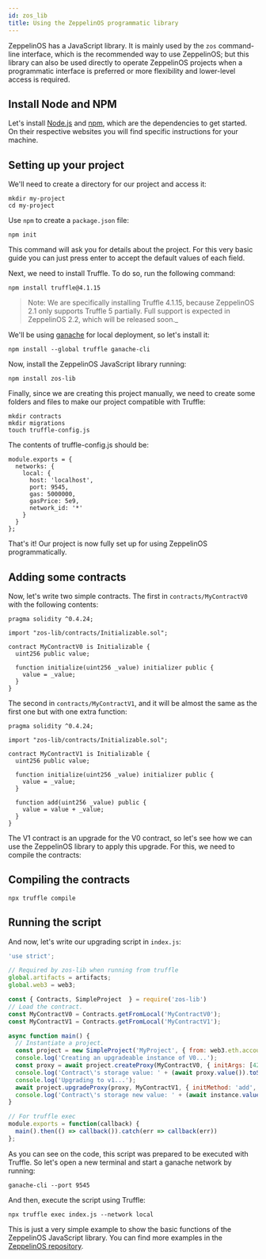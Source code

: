 ```yaml
---
id: zos_lib
title: Using the ZeppelinOS programmatic library
---
```


ZeppelinOS has a JavaScript library. It is mainly used by the `zos`
command-line interface, which is the recommended way to use ZeppelinOS; but
this library can also be used directly to operate ZeppelinOS projects when a
programmatic interface is preferred or more flexibility and lower-level
access is required.

## Install Node and NPM

Let's install [Node.js](http://nodejs.org/) and
[npm](https://npmjs.com/), which are the dependencies to get started. On their
respective websites you will find specific instructions for your machine.

## Setting up your project

We'll need to create a directory for our project and access it:

```console
mkdir my-project
cd my-project

```

Use `npm` to create a `package.json` file:
```console
npm init
```

This command will ask you for details about the project. For this very basic
guide you can just press enter to accept the default values of each field.

Next, we need to install Truffle. To do so, run the following command:

```console
npm install truffle@4.1.15
```

> Note: We are specifically installing Truffle 4.1.15, because ZeppelinOS 2.1 only supports Truffle 5 partially. Full support is expected in ZeppelinOS 2.2, which will be released soon._

We'll be using [ganache](https://truffleframework.com/docs/ganache/quickstart) for local deployment, so let's install it:

```console
npm install --global truffle ganache-cli
```

Now, install the ZeppelinOS JavaScript library running:

```console
npm install zos-lib
```

Finally, since we are creating this project manually, we need to create some folders and files to make our project compatible with Truffle:

```
mkdir contracts
mkdir migrations
touch truffle-config.js
```

The contents of truffle-config.js should be:

```
module.exports = {
  networks: {
    local: {
      host: 'localhost',
      port: 9545,
      gas: 5000000,
      gasPrice: 5e9,
      network_id: '*'
    }
  }
};
```
That's it! Our project is now fully set up for using ZeppelinOS programmatically.

## Adding some contracts

Now, let's write two simple contracts. The first in `contracts/MyContractV0`
with the following contents:

```solidity
pragma solidity ^0.4.24;

import "zos-lib/contracts/Initializable.sol";

contract MyContractV0 is Initializable {
  uint256 public value;

  function initialize(uint256 _value) initializer public {
    value = _value;
  }
}
```

The second in `contracts/MyContractV1`, and it will be almost the same as the
first one but with one extra function:

```solidity
pragma solidity ^0.4.24;

import "zos-lib/contracts/Initializable.sol";

contract MyContractV1 is Initializable {
  uint256 public value;

  function initialize(uint256 _value) initializer public {
    value = _value;
  }

  function add(uint256 _value) public {
    value = value + _value;
  }
}
```

The V1 contract is an upgrade for the V0 contract, so let's see how we can
use the ZeppelinOS library to apply this upgrade. For this, we need to
compile the contracts:

## Compiling the contracts

```console
npx truffle compile
```

## Running the script

And now, let's write our upgrading script in `index.js`:

```js
'use strict';

// Required by zos-lib when running from truffle
global.artifacts = artifacts;
global.web3 = web3;

const { Contracts, SimpleProject  } = require('zos-lib')
// Load the contract.
const MyContractV0 = Contracts.getFromLocal('MyContractV0');
const MyContractV1 = Contracts.getFromLocal('MyContractV1');

async function main() {
  // Instantiate a project.
  const project = new SimpleProject('MyProject', { from: web3.eth.accounts[0] });
  console.log('Creating an upgradeable instance of V0...');
  const proxy = await project.createProxy(MyContractV0, { initArgs: [42] })
  console.log('Contract\'s storage value: ' + (await proxy.value()).toString() + '\n');
  console.log('Upgrading to v1...');
  await project.upgradeProxy(proxy, MyContractV1, { initMethod: 'add', initArgs: [1], initFrom: initializerAddress })
  console.log('Contract\'s storage new value: ' + (await instance.value()).toString() + '\n');
}

// For truffle exec
module.exports = function(callback) {
  main().then(() => callback()).catch(err => callback(err))
};
```

As you can see on the code, this script was prepared to be executed with
Truffle. So let's open a new terminal and start a ganache network by running:

```console
ganache-cli --port 9545
```

And then, execute the script using Truffle:

```console
npx truffle exec index.js --network local
```

This is just a very simple example to show the basic functions of the
ZeppelinOS JavaScript library. You can find more examples in the
[ZeppelinOS repository](https://github.com/zeppelinos/zos/tree/master/examples).
